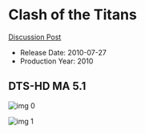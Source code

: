 # Clash of the Titans

[Discussion Post](https://www.avsforum.com/threads/bass-eq-for-filtered-movies.2995212/post-58302600)

* Release Date: 2010-07-27
* Production Year: 2010

## DTS-HD MA 5.1

![img 0](https://i.imgur.com/dgFu3AD.jpg)

![img 1](https://i.imgur.com/oBEeJwZ.jpg)

